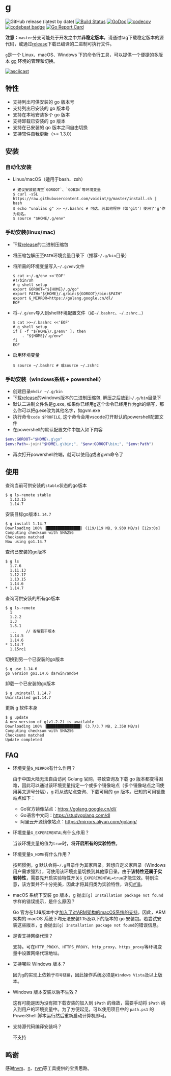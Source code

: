 # g
![GitHub release (latest by date)](https://img.shields.io/github/v/release/voidint/g)
[![Build Status](https://travis-ci.org/voidint/g.svg?branch=master)](https://travis-ci.org/voidint/g)
[![GoDoc](https://godoc.org/github.com/voidint/g?status.svg)](https://godoc.org/github.com/voidint/g)
[![codecov](https://codecov.io/gh/voidint/g/branch/master/graph/badge.svg)](https://codecov.io/gh/voidint/g)
[![codebeat badge](https://codebeat.co/badges/0b4bf243-95da-444c-b163-6cb8a35d1f8d)](https://codebeat.co/projects/github-com-voidint-g-master)
[![Go Report Card](https://goreportcard.com/badge/github.com/voidint/g)](https://goreportcard.com/report/github.com/voidint/g)

**注意：**`master`分支可能处于开发之中并**非稳定版本**，请通过tag下载稳定版本的源代码，或通过[release](https://github.com/voidint/g/releases)下载已编译的二进制可执行文件。


`g`是一个 Linux、macOS、Windows 下的命令行工具，可以提供一个便捷的多版本 [go](https://golang.org/) 环境的管理和切换。

[![asciicast](https://asciinema.org/a/356685.svg)](https://asciinema.org/a/356685)

## 特性
- 支持列出可供安装的 go 版本号
- 支持列出已安装的 go 版本号
- 支持在本地安装多个 go 版本
- 支持卸载已安装的 go 版本
- 支持在已安装的 go 版本之间自由切换
- 支持软件自我更新（>= 1.3.0）

## 安装
### 自动化安装
- Linux/macOS（适用于bash、zsh）

    ```shell
    # 建议安装前清空`GOROOT`、`GOBIN`等环境变量
    $ curl -sSL https://raw.githubusercontent.com/voidint/g/master/install.sh | bash
    $ echo "unalias g" >> ~/.bashrc # 可选。若其他程序（如'git'）使用了'g'作为别名。
    $ source "$HOME/.g/env"
    ```

### 手动安装(linux/mac)
- 下载[release](https://github.com/voidint/g/releases)的二进制压缩包
- 将压缩包解压至`PATH`环境变量目录下（推荐`~/.g/bin`目录）
- 将所需的环境变量写入`~/.g/env`文件

    ``` shell
    $ cat >~/.g/env <<'EOF'
    #!/bin/sh
    # g shell setup
    export GOROOT="${HOME}/.g/go"
    export PATH="${HOME}/.g/bin:${GOROOT}/bin:$PATH"
    export G_MIRROR=https://golang.google.cn/dl/
    EOF
    ```
- 将`~/.g/env`导入到shell环境配置文件（如`~/.bashrc`、`~/.zshrc`...）

    ```shell
    $ cat >>~/.bashrc <<'EOF'
    # g shell setup
    if [ -f "${HOME}/.g/env" ]; then
        . "${HOME}/.g/env"
    fi
    EOF
    ```
- 启用环境变量
    ```shell
    $ source ~/.bashrc # 或source ~/.zshrc
    ```

### 手动安装（windows系统 + powershell）

- 创建目录`mkdir ~/.g/bin`
- 下载[release](https://github.com/voidint/g/releases)的windows版本的二进制压缩包, 解压之后放到`~/.g/bin`目录下
- 默认二进制文件名是g.exe, 如果你已经用g这个命令已经用作为git的缩写，那么你可以把g.exe改为其他名字，如gvm.exe
- 执行命令`code $PROFILE`, 这个命令会用vscode打开默认的powershell配置文件
- 在powershell的默认配置文件中加入如下内容

```ps1
$env:GOROOT="$HOME\.g\go"
$env:Path=-join("$HOME\.g\bin;", "$env:GOROOT\bin;", "$env:Path")
```
- 再次打开powershell终端，就可以使用g或者gvm命令了

## 使用
查询当前可供安装的`stable`状态的go版本

```shell
$ g ls-remote stable
  1.13.15
  1.14.7
```

安装目标go版本`1.14.7`

```shell
$ g install 1.14.7
Downloading 100% |███████████████| (119/119 MB, 9.939 MB/s) [12s:0s]
Computing checksum with SHA256
Checksums matched
Now using go1.14.7
```


查询已安装的go版本

```shell
$ g ls
  1.7.6
  1.11.13
  1.12.17
  1.13.15
  1.14.6
* 1.14.7
```

查询可供安装的所有go版本

```shell
$ g ls-remote
  1
  1.2.2
  1.3
  1.3.1
  ...    // 省略若干版本
  1.14.5
  1.14.6
* 1.14.7
  1.15rc1
```


切换到另一个已安装的go版本

```shell
$ g use 1.14.6
go version go1.14.6 darwin/amd64
```

卸载一个已安装的go版本

```shell
$ g uninstall 1.14.7
Uninstalled go1.14.7
```

更新 g 软件本身

```shell
$ g update
A new version of g(v1.2.2) is available
Downloading 100% |███████████████| (3.7/3.7 MB, 2.358 MB/s)
Computing checksum with SHA256
Checksums matched
Update completed
```

## FAQ
- 环境变量`G_MIRROR`有什么作用？

    由于中国大陆无法自由访问 Golang 官网，导致查询及下载 go 版本都变得困难，因此可以通过该环境变量指定一个或多个镜像站点（多个镜像站点之间使用英文逗号分隔），g 将从该站点查询、下载可用的 go 版本。已知的可用镜像站点如下：
    - Go官方镜像站点：https://golang.google.cn/dl/
    - Go语言中文网：https://studygolang.com/dl
    - 阿里云开源镜像站点：https://mirrors.aliyun.com/golang/
    
- 环境变量`G_EXPERIMENTAL`有什么作用？

    当该环境变量的值为`true`时，将**开启所有的实验特性**。

- 环境变量`G_HOME`有什么作用？

    按照惯例，g 默认会将`~/.g`目录作为其家目录。若想自定义家目录（Windows 用户需求强烈），可使用该环境变量切换到其他家目录。由于**该特性还属于实验特性**，需要先开启实验特性开关`G_EXPERIMENTAL=true`才能生效。特别注意，该方案并不十分完美，因此才将其归类为实验特性，详见[#18](https://github.com/voidint/g/issues/18)。

- macOS 系统下安装 go 版本，g 抛出`[g] Installation package not found`字样的错误提示，是什么原因？

    Go 官方在**1.16**版本中才[加入了对ARM架构的macOS系统的支持](https://go.dev/doc/go1.16#darwin)。因此，ARM 架构的 macOS 系统下均无法安装1.15及以下的版本的 go 安装包。若尝试安装这些版本，g 会抛出`[g] Installation package not found`的错误信息。

- 是否支持网络代理？

    支持。可在`HTTP_PROXY`、`HTTPS_PROXY`、`http_proxy`、`https_proxy`等环境变量中设置网络代理地址。

- 支持哪些 Windows 版本？

    因为`g`的实现上依赖于`符号链接`，因此操作系统必须是`Windows Vista`及以上版本。

- Windows 版本安装以后不生效？

    这有可能是因为没有把下载安装的加入到 `$Path` 的缘故，需要手动将 `$Path` 纳入到用户的环境变量中。为了方便起见，可以使用项目中的 `path.ps1` 的 PowerShell 脚本运行然后重新启动计算机即可。

- 支持源代码编译安装吗？

    不支持


## 鸣谢
感谢[nvm](https://github.com/nvm-sh/nvm)、[n](https://github.com/tj/n)、[rvm](https://github.com/rvm/rvm)等工具提供的宝贵思路。
